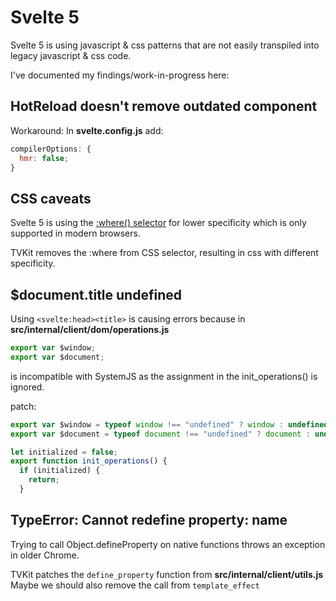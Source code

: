 # Svelte 5

Svelte 5 is using javascript & css patterns that are not easily transpiled into legacy javascript & css code.

I've documented my findings/work-in-progress here:

## HotReload doesn't remove outdated component

Workaround: In **svelte.config.js** add:

```js
compilerOptions: {
  hmr: false;
}
```

## CSS caveats

Svelte 5 is using the [:where() selector](https://caniuse.com/mdn-css_selectors_where) for lower specificity which is only supported in modern browsers.

TVKit removes the :where from CSS selector, resulting in css with different specificity.

## $document.title undefined

Using `<svelte:head><title>` is causing errors because in **src/internal/client/dom/operations.js**

```ts
export var $window;
export var $document;
```

is incompatible with SystemJS as the assignment in the init_operations() is ignored.

patch:

```ts
export var $window = typeof window !== "undefined" ? window : undefined;
export var $document = typeof document !== "undefined" ? document : undefined;

let initialized = false;
export function init_operations() {
  if (initialized) {
    return;
  }
```

## TypeError: Cannot redefine property: name

Trying to call Object.defineProperty on native functions throws an exception in older Chrome.

TVKit patches the `define_property` function from **src/internal/client/utils.js**
Maybe we should also remove the call from `template_effect`
